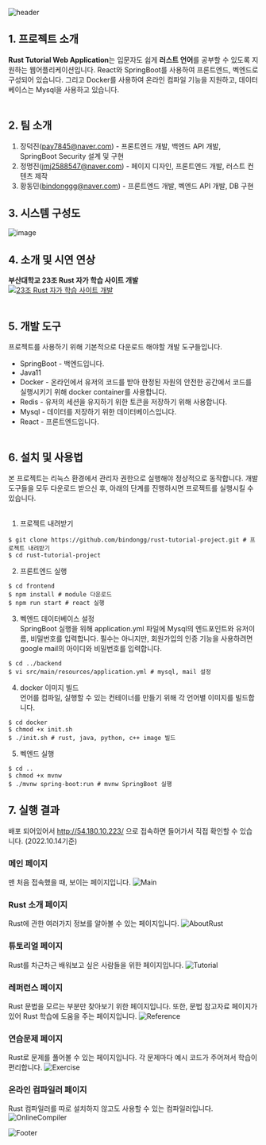![header](https://capsule-render.vercel.app/api?type=waving&color=F68400&height=100&section=header&text=Rust%20Tutorial%20Web%20Application&fontSize=40)

## 1. 프로젝트 소개

**Rust Tutorial Web Application**는 입문자도 쉽게 **러스트 언어**를 공부할 수 있도록 지원하는 웹어플리케이션입니다. React와 SpringBoot를 사용하여 프론트엔드, 벡엔드로 구성되어 있습니다. 그리고 Docker를 사용하여 온라인 컴파일 기능을 지원하고, 데이터베이스는 Mysql을 사용하고 있습니다.  
 <br>

## 2. 팀 소개

1.  장덕진(pay7845@naver.com) - 프론트엔드 개발, 백엔드 API 개발, SpringBoot Security 설계 및 구현
2.  정명진(jmj2588547@naver.com) - 페이지 디자인, 프론트엔드 개발, 러스트 컨텐츠 제작
3.  황동민(bindonggg@naver.com) - 프론트엔드 개발, 벡엔드 API 개발, DB 구현
    <br>

## 3. 시스템 구성도

![image](https://user-images.githubusercontent.com/64681410/193783821-4060f448-26c5-4124-b54e-6e4eecd74788.png)
<br>

## 4. 소개 및 시연 연상
**부산대학교 23조 Rust 자가 학습 사이트 개발**  
[![23조 Rust 자가 학습 사이트 개발](http://img.youtube.com/vi/9omFqdKBfBg/0.jpg)](https://www.youtube.com/watch?v=9omFqdKBfBg)    
<br>

## 5. 개발 도구

프로젝트를 사용하기 위해 기본적으로 다운로드 해야할 개발 도구들입니다.

- SpringBoot - 백엔드입니다.
- Java11
- Docker - 온라인에서 유저의 코드를 받아 한정된 자원의 안전한 공간에서 코드를 실행시키기 위해 docker container를 사용합니다.
- Redis - 유저의 세션을 유지하기 위한 토큰을 저장하기 위해 사용합니다.
- Mysql - 데이터를 저장하기 위한 데이터베이스입니다.
- React - 프론트엔드입니다.  
  <br>

## 6. 설치 및 사용법

본 프로젝트는 리눅스 환경에서 관리자 권한으로 실행해야 정상적으로 동작합니다. 개발 도구들을 모두 다운로드 받으신 후, 아래의 단계를 진행하시면 프로젝트를 실행시킬 수 있습니다.  
 <br>

1.  프로젝트 내려받기

```shell
$ git clone https://github.com/bindongg/rust-tutorial-project.git # 프로젝트 내려받기
$ cd rust-tutorial-project
```

2.  프론트엔드 실행

```shell
$ cd frontend
$ npm install # module 다운로드
$ npm run start # react 실행
```

3.  벡엔드 데이터베이스 설정  
    SpringBoot 실행을 위해 application.yml 파일에 Mysql의 엔드포인트와 유저이름, 비밀번호를 입력합니다. 필수는 아니지만, 회원가입의 인증 기능을 사용하려면 google mail의 아이디와 비밀번호를 입력합니다.

```shell
$ cd ../backend
$ vi src/main/resources/application.yml # mysql, mail 설정
```

4.  docker 이미지 빌드  
    언어를 컴파일, 실행할 수 있는 컨테이너를 만들기 위해 각 언어별 이미지를 빌드합니다.

```shell
$ cd docker
$ chmod +x init.sh
$ ./init.sh # rust, java, python, c++ image 빌드
```

5.  벡엔드 실행

```shell
$ cd ..
$ chmod +x mvnw
$ ./mvnw spring-boot:run # mvnw SpringBoot 실행
```

## 7. 실행 결과

배포 되어있어서 http://54.180.10.223/ 으로 접속하면 들어가서 직접 확인할 수 있습니다. (2022.10.14기준)

### 메인 페이지

맨 처음 접속했을 때, 보이는 페이지입니다.
![Main](https://user-images.githubusercontent.com/64851797/195783411-ad5e35e1-4ff8-4d82-8310-8fe910e8602e.png)

### Rust 소개 페이지

Rust에 관한 여러가지 정보를 알아볼 수 있는 페이지입니다.
![AboutRust](https://user-images.githubusercontent.com/64851797/195783228-d97b74d7-7092-4421-aa0d-34127235b3f7.png)

### 튜토리얼 페이지

Rust를 차근차근 배워보고 싶은 사람들을 위한 페이지입니다.
![Tutorial](https://user-images.githubusercontent.com/64851797/195783448-8557f0c7-d544-4caf-985c-64a9dea2b60e.png)

### 레퍼런스 페이지

Rust 문법을 모르는 부분만 찾아보기 위한 페이지입니다.
또한, 문법 참고자료 페이지가 있어 Rust 학습에 도움을 주는 페이지입니다.
![Reference](https://user-images.githubusercontent.com/64851797/195783423-3d23ae70-f634-498e-b20c-4b13744eacb2.png)

### 연습문제 페이지

Rust로 문제를 풀어볼 수 있는 페이지입니다. 각 문제마다 예시 코드가 주어져서 학습이 편리합니다.
![Exercise](https://user-images.githubusercontent.com/64851797/195783439-213e68d1-5cb5-471e-af15-f5f0e83bc5e6.png)

### 온라인 컴파일러 페이지

Rust 컴파일러를 따로 설치하지 않고도 사용할 수 있는 컴파일러입니다.
![OnlineCompiler](https://user-images.githubusercontent.com/64851797/195783429-f056c802-91a9-4a49-a859-5a9fc9671510.png)

![Footer](https://capsule-render.vercel.app/api?type=waving&color=F68400&height=200&section=footer)
